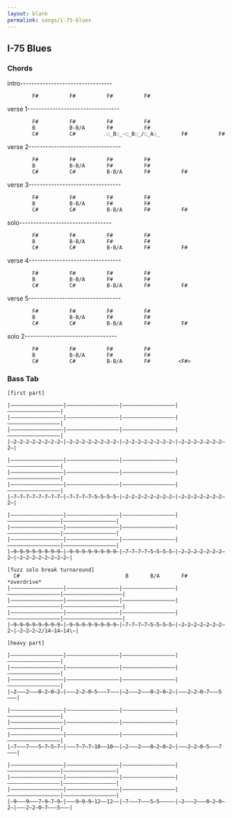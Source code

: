 ```yaml
---
layout: blank
permalink: songs/i-75-blues
---
```


I-75 Blues
----------

### Chords ###

intro---------------------------------

            F#          F#          F#          F#

verse 1---------------------------------

            F#          F#          F#          F#
            B           B-B/A       F#          F#
            C#          C#          ◌̲B◌̲-◌̲B◌̲/◌̲A◌̲       F#          F#

verse 2---------------------------------

            F#          F#          F#          F#
            B           B-B/A       F#          F#
            C#          C#          B-B/A       F#          F#

verse 3---------------------------------

            F#          F#          F#          F#
            B           B-B/A       F#          F#
            C#          C#          B-B/A       F#          F#

solo---------------------------------

            F#          F#          F#          F#
            B           B-B/A       F#          F#
            C#          C#          B-B/A       F#          F#

verse 4---------------------------------

            F#          F#          F#          F#
            B           B-B/A       F#          F#
            C#          C#          B-B/A       F#          F#

verse 5---------------------------------

            F#          F#          F#          F#
            B           B-B/A       F#          F#
            C#          C#          B-B/A       F#          F#

solo 2---------------------------------

            F#          F#          F#          F#
            B           B-B/A       F#          F#
            C#          C#          B-B/A       F#         <F#>

<div style="break-after:page"></div>

### Bass Tab ###

~~~
[first part]

|—————————————————|—————————————————|—————————————————|—————————————————|
|—————————————————|—————————————————|—————————————————|—————————————————|
|—————————————————|—————————————————|—————————————————|—————————————————|
|—2—2—2—2—2—2—2–2–|—2—2—2—2—2—2—2—2—|—2—2—2—2—2—2—2—2—|—2—2—2—2—2—2—2—2—|

|—————————————————|—————————————————|—————————————————|—————————————————|
|—————————————————|—————————————————|—————————————————|—————————————————|
|—————————————————|—————————————————|—————————————————|—————————————————|
|—7—7—7—7—7—7—7—7—|—7—7—7—7—5—5—5—5—|—2—2—2—2—2—2—2—2—|—2—2—2—2—2—2—2—2—|

|—————————————————|—————————————————|—————————————————|—————————————————|—————————————————|
|—————————————————|—————————————————|—————————————————|—————————————————|—————————————————|
|—————————————————|—————————————————|—————————————————|—————————————————|—————————————————|
|—9—9—9—9—9—9—9—9—|—9—9—9—9—9—9—9—9—|—7—7—7—7—5—5—5—5—|—2—2—2—2—2—2—2—2—|—2—2—2—2—2—2—2—2—|

[fuzz solo break turnaround]
  C#                                  B       B/A       F#                       *overdrive*
|—————————————————|—————————————————|—————————————————|—————————————————|———————————————————|
|—————————————————|—————————————————|—————————————————|—————————————————|———————————————————|
|—————————————————|—————————————————|—————————————————|—————————————————|———————————————————|
|—9—9—9—9—9—9—9—9—|—9—9—9—9—9—9—9—9—|—7—7—7—7—5—5—5—5—|—2—2—2—2—2—2—2—2—|—2—2—2—2/14—14—14\—|

[heavy part]

|—————————————————|—————————————————|—————————————————|—————————————————|
|—————————————————|—————————————————|—————————————————|—————————————————|
|—————————————————|—————————————————|—————————————————|—————————————————|
|—2———2———0—2—0—2—|———2—2—0—5———7———|—2———2———0—2—0—2—|———2—2—0—7———5———|

|—————————————————|—————————————————|—————————————————|—————————————————|
|—————————————————|—————————————————|—————————————————|—————————————————|
|—————————————————|—————————————————|—————————————————|—————————————————|
|—7———7———5—7—5—7—|———7—7—7—10——10——|—2———2———0—2—0—2—|———2—2—0—5———7———|

|—————————————————|—————————————————|—————————————————|—————————————————|—————————————————|
|—————————————————|—————————————————|—————————————————|—————————————————|—————————————————|
|—————————————————|—————————————————|—————————————————|—————————————————|—————————————————|
|—9———9———7—9—7—9—|———9—9—9—12——12——|—7———7———5—5—————|—2———2———0—2—0—2—|———2—2—0—7———5———|
~~~